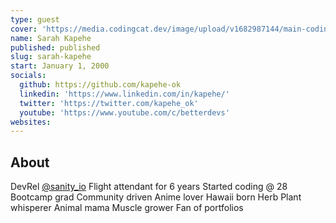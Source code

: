 ```yaml
---
type: guest
cover: 'https://media.codingcat.dev/image/upload/v1682987144/main-codingcatdev-photo/podcast-guest/kapehe_ok'
name: Sarah Kapehe
published: published
slug: sarah-kapehe
start: January 1, 2000
socials:
  github: https://github.com/kapehe-ok
  linkedin: 'https://www.linkedin.com/in/kapehe/'
  twitter: 'https://twitter.com/kapehe_ok'
  youtube: 'https://www.youtube.com/c/betterdevs'
websites:
---
```


## About

DevRel [@sanity_io](https://sanity.io)
Flight attendant for 6 years
Started coding @ 28
Bootcamp grad
Community driven
Anime lover
Hawaii born
Herb Plant whisperer
Animal mama
Muscle grower
Fan of portfolios
